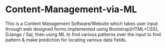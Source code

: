 # Content-Management-via-ML
This is a Content Management Software/Website which takes user input through web designed forms implemented using Bootstrap(HTML+CSS), DJango / Sql, then using ML to find various patterns over the input to find pattern &amp; make prediction for locating various data fields.
